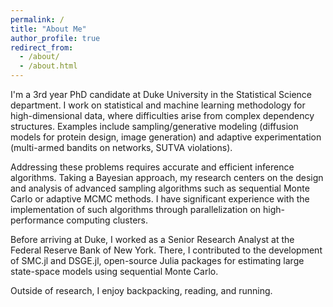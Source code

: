 ```yaml
---
permalink: /
title: "About Me"
author_profile: true
redirect_from: 
  - /about/
  - /about.html
---
```


I'm a 3rd year PhD candidate at Duke University in the Statistical Science department. I work on statistical and machine learning methodology for high-dimensional data, where difficulties arise from complex dependency structures. Examples include sampling/generative modeling (diffusion models for protein design, image generation) and adaptive experimentation (multi-armed bandits on networks, SUTVA violations). 

Addressing these problems requires accurate and efficient inference algorithms. Taking a Bayesian approach, my research centers on the design and analysis of advanced sampling algorithms such as sequential Monte Carlo or adaptive MCMC methods. I have significant experience with the implementation of such algorithms through parallelization on high-performance computing clusters. 

Before arriving at Duke, I worked as a Senior Research Analyst at the Federal Reserve Bank of New York. There, I contributed to the development of SMC.jl and DSGE.jl, open-source Julia packages for estimating large state-space models using sequential Monte Carlo. 

Outside of research, I enjoy backpacking, reading, and running. 